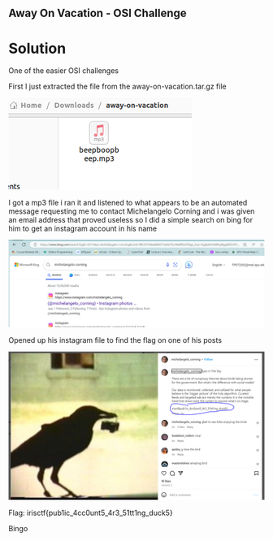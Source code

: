 ## Away On Vacation - OSI Challenge

# Solution

One of the easier OSI challenges

First I just extracted the file from the away-on-vacation.tar.gz file

![mp3file](beepboopbeep.PNG)

I got a mp3 file i ran it and listened to what appears to be an automated message requesting me to contact Michelangelo Corning and i was given an email address that proved useless so I did a simple search on bing for him to get an instagram account in his name

![websearch](bingsearch.PNG)

Opened up his instagram file to find the flag on one of his posts

![instagrampost](instagrampost.PNG)

Flag: irisctf{pub1ic_4cc0unt5_4r3_51tt1ng_duck5}

Bingo